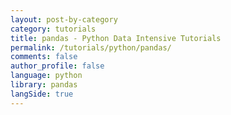 ```yaml
---
layout: post-by-category
category: tutorials
title: pandas - Python Data Intensive Tutorials
permalink: /tutorials/python/pandas/
comments: false
author_profile: false
language: python
library: pandas
langSide: true
---
```

